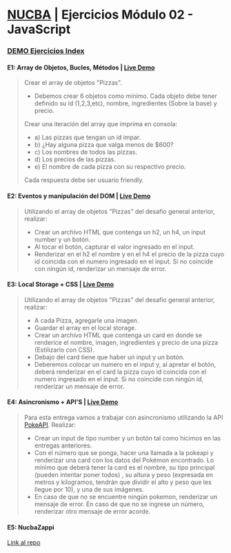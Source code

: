 # [NUCBA](https://nucba.io/codingbootcamp) | Ejercicios Módulo 02 - JavaScript
### [DEMO Ejercicios Index](https://nucba-ejercicios02-js.vercel.app/)
#### E1: Array de Objetos, Bucles, Métodos | [Live Demo](https://github.com/kevinvillabona/NUCBA-Ejercicios02-JS/tree/main/E1)
> Crear el array de objetos "Pizzas".
>- Debemos crear 6 objetos como mínimo. Cada objeto debe tener definido su id (1,2,3,etc), nombre, ingredientes (Sobre la base) y precio. 
>
> Crear una iteración del array que imprima en consola:
>- a) Las pizzas que tengan un id impar.
>- b) ¿Hay alguna pizza que valga menos de $600?
>- c) Los nombres de todos las pizzas.
>- d) Los precios de las pizzas.
>- e) El nombre de cada pizza con su respectivo precio.
>
>Cada respuesta debe ser usuario friendly. 

#### E2: Eventos y manipulación del DOM | [Live Demo](https://nucba-ejercicios02-js.vercel.app/E2/Ejercicio2.html)
> Utilizando el array de objetos "Pizzas" del desafío general anterior, realizar:
>
>- Crear un archivo HTML que contenga un h2, un h4, un input number y un botón. 
>- Al tocar el botón, capturar el valor ingresado en el input.
>- Renderizar en el h2 el nombre y en el h4 el precio de la pizza cuyo id coincida con el numero ingresado en el input. Si no coincide con ningún id, renderizar un mensaje de error.

#### E3: Local Storage + CSS | [Live Demo](https://nucba-ejercicios02-js.vercel.app/E3/Ejercicio3.html)
> Utilizando el array de objetos "Pizzas" del desafío general anterior, realizar: 
>
>- A cada Pizza, agregarle una imagen. 
>- Guardar el array en el local storage. 
>- Crear un archivo HTML que contenga un card en donde se renderice el nombre, imagen, ingredientes y precio de una pizza (Estilizarlo con CSS). 
>- Debajo del card tiene que haber un input y un botón. 
>- Deberemos colocar un numero en el input y, al apretar el botón, deberá renderizar en el card la pizza cuyo id coincida con el numero ingresado en el input. Si no coincide con ningún id, renderizar un mensaje de error.

#### E4: Asincronismo + API'S | [Live Demo](https://github.com/kevinvillabona)
> Para esta entrega vamos a trabajar con asincronismo utilizando la API [PokeAPI](https://pokeapi.co/). Realizar:
>
>- Crear un input de tipo number y un botón tal como hicimos en las entregas anteriores.
>- Con el número que se ponga, hacer una llamada a la pokeapi y renderizar una card con los datos del Pokémon encontrado. Lo mínimo que deberá tener la card es el nombre, su tipo principal (pueden intentar poner todos) , su altura y peso (expresada en metros y kilogramos, tendrán que dividir el alto y peso que les llegue por 10), y una de sus imágenes.
>- En caso de que no se encuentre ningún pokemon, renderizar un mensaje de error. En caso de que no se ingrese un número, renderizar otro mensaje de error acorde.
#### E5: NucbaZappi 
[Link al repo](https://github.com/kevinvillabona)
